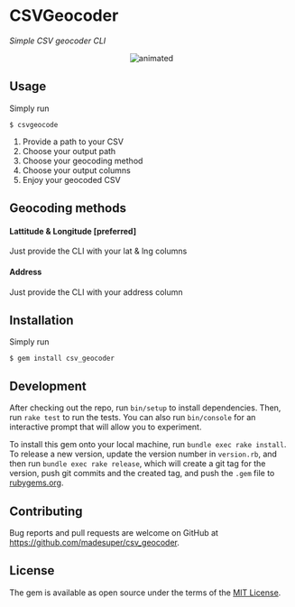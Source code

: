 # CSVGeocoder

_Simple CSV geocoder CLI_

<p align="center">
  <img src="https://user-images.githubusercontent.com/29695801/182960263-f41b3762-fa00-45eb-a8bf-d461916bbfcb.gif" alt="animated" />
</p>

## Usage

Simply run

    $ csvgeocode

1. Provide a path to your CSV
2. Choose your output path
3. Choose your geocoding method
4. Choose your output columns
5. Enjoy your geocoded CSV

## Geocoding methods

#### Lattitude & Longitude [preferred]

Just provide the CLI with your lat & lng columns

#### Address

Just provide the CLI with your address column

## Installation

Simply run

    $ gem install csv_geocoder

## Development

After checking out the repo, run `bin/setup` to install dependencies. Then, run `rake test` to run the tests. You can also run `bin/console` for an interactive prompt that will allow you to experiment.

To install this gem onto your local machine, run `bundle exec rake install`. To release a new version, update the version number in `version.rb`, and then run `bundle exec rake release`, which will create a git tag for the version, push git commits and the created tag, and push the `.gem` file to [rubygems.org](https://rubygems.org).

## Contributing

Bug reports and pull requests are welcome on GitHub at https://github.com/madesuper/csv_geocoder.

## License

The gem is available as open source under the terms of the [MIT License](https://opensource.org/licenses/MIT).
